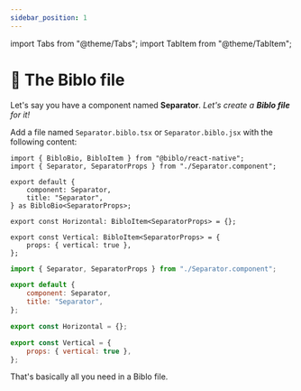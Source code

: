 ```yaml
---
sidebar_position: 1
---
```


import Tabs from "@theme/Tabs";
import TabItem from "@theme/TabItem";

# 📂 The Biblo file

Let's say you have a component named **Separator**. _Let's create a **Biblo file** for it!_

Add a file named `Separator.biblo.tsx` or `Separator.biblo.jsx` with the following content:

<Tabs groupId="language">
<TabItem value="npm" label="TypeScript" default>

```tsx title="Separator.biblo.tsx"
import { BibloBio, BibloItem } from "@biblo/react-native";
import { Separator, SeparatorProps } from "./Separator.component";

export default {
    component: Separator,
    title: "Separator",
} as BibloBio<SeparatorProps>;

export const Horizontal: BibloItem<SeparatorProps> = {};

export const Vertical: BibloItem<SeparatorProps> = {
    props: { vertical: true },
};
```

</TabItem>
<TabItem value="yarn" label="JavaScript">

```jsx title="Separator.biblo.jsx"
import { Separator, SeparatorProps } from "./Separator.component";

export default {
    component: Separator,
    title: "Separator",
};

export const Horizontal = {};

export const Vertical = {
    props: { vertical: true },
};
```

</TabItem>
</Tabs>

That's basically all you need in a Biblo file.
